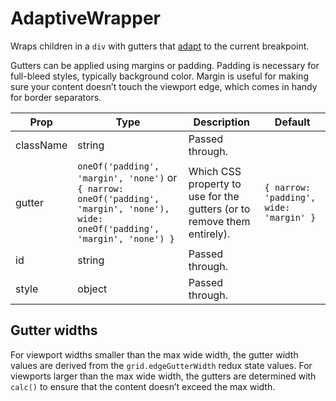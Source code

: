 # AdaptiveWrapper

Wraps children in a `div` with gutters that [adapt](/enhancers/Adapter.md) to the current breakpoint.

Gutters can be applied using margins or padding. Padding is necessary for full-bleed styles, typically background color. Margin is useful for making sure your content doesn’t touch the viewport edge, which comes in handy for border separators.

Prop|Type|Description|Default
---|---|---|---
className|string|Passed through.|
gutter| `oneOf('padding', 'margin', 'none')` or `{ narrow: oneOf('padding', 'margin', 'none'), wide: oneOf('padding', 'margin', 'none') }` |Which CSS property to use for the gutters (or to remove them entirely).|`{ narrow: 'padding', wide: 'margin' }`|
id|string|Passed through.|
style|object|Passed through.|

## Gutter widths

For viewport widths smaller than the max wide width, the gutter width values are derived from the `grid.edgeGutterWidth` redux state values. For viewports larger than the max wide width, the gutters are determined with `calc()` to ensure that the content doesn’t exceed the max width.
